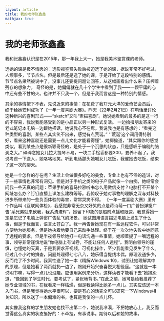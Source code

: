 ```yaml
---
layout: article
title: 我的老师张鑫鑫
mathjax: true
---
```


# 我的老师张鑫鑫
我和张鑫鑫认识是在2015年，那一年我上大一，她是我美术鉴赏课的老师。
<!--more-->
选她的课是极不情愿的：选影视鉴赏失败后被迫选了她的课，据说非常不好考过，人烦事多，节节点名。但是最后还是选了她的课，于是开始了这段特别的感情。
节节点名果然被说中了，没事儿还要提问题让回答，从这幅画看出什么来？压榨着残存的想象力。
奇怪的是，她偏偏就在几十个学生中看到了我——一颗平庸的心中还有些不甘的火。也许并不只我一个，但是于我而言这是一种特别的情感。

其余的事情按下不表，先说近来的事情：在花费了我12元大洋的爱奇艺会员后，终于给她安利成功了《一年一度喜剧大赛》。昨天（22年2月21日）在电话里讨论这种新兴的喜剧形式——“sketch”又叫“素描喜剧”。她说她看到的最多的是这一行的不容易，我说我能感受到的是小品正以另一种形式复活。
一边拾掇朋友寄来的老式笔记本电脑一边跟她搭话，她说我心不在焉。我说我也是有感想的：“看完这种类型的喜剧，某些点其实笑不出来，感觉有点荒诞。”
“‘荒诞’这个词用得特别好，看来这种喜剧还是需要一点儿文化才能看得懂”，她揶揄道，“其实跟你的感觉类似，看到某些点是很新颖奇怪的，是处于一个沉思的状态，只是感叹于编剧的脑洞之大。”
碎碎念她女儿拉大提琴不易，一块二手松香都要300，要养不起了。我说考虑一下送人，她咯咯地笑。听到电话那头她喊女儿吃饭，我催她去吃饭，结束了这一次的聊天。

她是一个怎样的存在呢？生活上会做很多好吃的美食，专业上也有不俗的造诣，对于一些事情也非常有洞见。但是对于手机之类的电子产品就像一个白痴，她经常会问我一些天真的问题：苹果手机的喜马拉雅听书怎么用微信支付？电脑打不开某个网址怎么办？钉钉直播上课怎么建群等等。我惊叹于她对事物的理解之深与对科技进步所带来的一些负面体验的毒害，常常哭笑不得。
《一年一度喜剧大赛》里有个作品叫《互联网体检》，我感觉非常无奈又好笑的点是蒋诗萌一口广普扮弹窗广告“系兄弟就来砍我，我系渣渣辉”，她留下印象的是超前点播和限速，我觉得她一定是忘记了电脑上弹窗广告乱飞的场景。
她试图用语言描述电脑上发生了什么事，但是于我而言，语言太苍白了。我一再告诉她现在有一些远程软件，可以非常方便地为她服务，但是她执着地要自己来动手处理。终于在一次次地失败中她同意了远程的要求，但是半夜领导给她打一电话沟通一些事情，她顺着提了一嘴远程的事，领导非常谨慎地说“你电脑上有试卷，不能让任何人远程”。我明白领导的谨慎，也懂她的天真，于是我要求开视频，可视化操作，至少我能看见发生了什么。
经过几个小时的排查，问题处理得七七八八，她乐得当提线木偶，原理没通多少，反而花了不少时间。我索性送了她一本《精解Windows 10》，试图让她理解其中的原理，但是她看了两页就扔一边了，跟刚开始兴奋喜悦大相径庭。“这就是一本说明书嘛，写得一点儿也没趣。应该用案例来分析，这样读者才能看下去”她抱怨道，“像回到了学生时代，要考试了，紧张地背书。”在此之前，她可是给我推荐了她专业领域的书，在我看来一样枯燥，但是我读得比她多一点儿。其实应该送一本入门书，但是我觉得她水平很可以，要是有心的话完全可以研究一下Windows相关知识，所以送了一本偏难的书，也算是我使的一点儿坏。

其实像我这样的学生朋友她也找不出第二个，她说我冷漠，不把她放心上，我反而觉得这么真实的状态挺好的：不牵挂，有事说事。期待以后和她的故事。